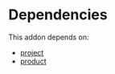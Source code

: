 # Dependencies

This addon depends on:

- [project](../../../../../oca-ocb-project/odoo-bringout-oca-ocb-project)
- [product](../../../../../oca-ocb-sale/odoo-bringout-oca-ocb-product)
